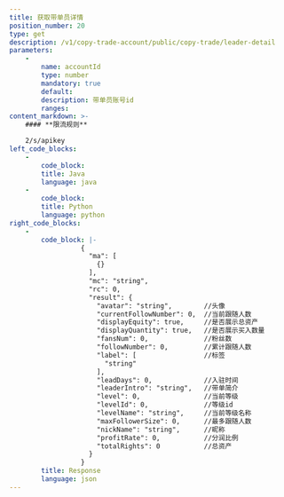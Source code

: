 ```yaml
---
title: 获取带单员详情
position_number: 20
type: get
description: /v1/copy-trade-account/public/copy-trade/leader-detail
parameters:
    -
        name: accountId
        type: number
        mandatory: true
        default:
        description: 带单员账号id
        ranges:
content_markdown: >-
    #### **限流规则**

    2/s/apikey
left_code_blocks:
    -
        code_block:
        title: Java
        language: java
    -
        code_block:
        title: Python
        language: python
right_code_blocks:
    -
        code_block: |-
                  {
                    "ma": [
                      {}
                    ],
                    "mc": "string",
                    "rc": 0,
                    "result": {
                      "avatar": "string",        //头像
                      "currentFollowNumber": 0,  //当前跟随人数
                      "displayEquity": true,     //是否展示总资产
                      "displayQuantity": true,   //是否展示买入数量
                      "fansNum": 0,              //粉丝数
                      "followNumber": 0,         //累计跟随人数
                      "label": [                 //标签
                        "string"
                      ],
                      "leadDays": 0,             //入驻时间
                      "leaderIntro": "string",   //带单简介
                      "level": 0,                //当前等级
                      "levelId": 0,              //等级id
                      "levelName": "string",     //当前等级名称
                      "maxFollowerSize": 0,      //最多跟随人数
                      "nickName": "string",      //昵称
                      "profitRate": 0,           //分润比例
                      "totalRights": 0           //总资产
                    }
                  }
        title: Response
        language: json
---
```

